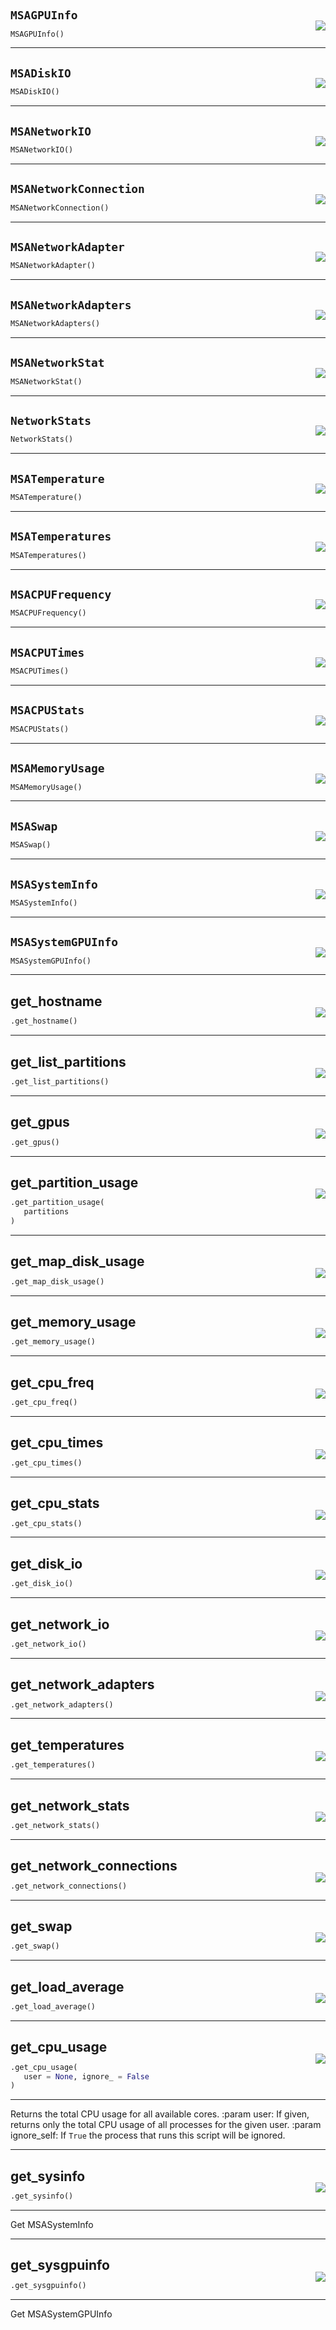 #



## `MSAGPUInfo`
<p align="right" style="margin-top:-20px;margin-bottom:-15px;"><a href="https://github.com/swelcker/U2D_MSA_SDK/tree/0.0.7/u2d_msa_sdk/utils/sysinfo.py/#L19"><img src="https://img.shields.io/badge/-source-cccccc?style=flat&logo=github"></a></p>

```python
MSAGPUInfo()
```



----



## `MSADiskIO`
<p align="right" style="margin-top:-20px;margin-bottom:-15px;"><a href="https://github.com/swelcker/U2D_MSA_SDK/tree/0.0.7/u2d_msa_sdk/utils/sysinfo.py/#L30"><img src="https://img.shields.io/badge/-source-cccccc?style=flat&logo=github"></a></p>

```python
MSADiskIO()
```



----



## `MSANetworkIO`
<p align="right" style="margin-top:-20px;margin-bottom:-15px;"><a href="https://github.com/swelcker/U2D_MSA_SDK/tree/0.0.7/u2d_msa_sdk/utils/sysinfo.py/#L42"><img src="https://img.shields.io/badge/-source-cccccc?style=flat&logo=github"></a></p>

```python
MSANetworkIO()
```



----



## `MSANetworkConnection`
<p align="right" style="margin-top:-20px;margin-bottom:-15px;"><a href="https://github.com/swelcker/U2D_MSA_SDK/tree/0.0.7/u2d_msa_sdk/utils/sysinfo.py/#L53"><img src="https://img.shields.io/badge/-source-cccccc?style=flat&logo=github"></a></p>

```python
MSANetworkConnection()
```



----



## `MSANetworkAdapter`
<p align="right" style="margin-top:-20px;margin-bottom:-15px;"><a href="https://github.com/swelcker/U2D_MSA_SDK/tree/0.0.7/u2d_msa_sdk/utils/sysinfo.py/#L64"><img src="https://img.shields.io/badge/-source-cccccc?style=flat&logo=github"></a></p>

```python
MSANetworkAdapter()
```



----



## `MSANetworkAdapters`
<p align="right" style="margin-top:-20px;margin-bottom:-15px;"><a href="https://github.com/swelcker/U2D_MSA_SDK/tree/0.0.7/u2d_msa_sdk/utils/sysinfo.py/#L72"><img src="https://img.shields.io/badge/-source-cccccc?style=flat&logo=github"></a></p>

```python
MSANetworkAdapters()
```



----



## `MSANetworkStat`
<p align="right" style="margin-top:-20px;margin-bottom:-15px;"><a href="https://github.com/swelcker/U2D_MSA_SDK/tree/0.0.7/u2d_msa_sdk/utils/sysinfo.py/#L77"><img src="https://img.shields.io/badge/-source-cccccc?style=flat&logo=github"></a></p>

```python
MSANetworkStat()
```



----



## `NetworkStats`
<p align="right" style="margin-top:-20px;margin-bottom:-15px;"><a href="https://github.com/swelcker/U2D_MSA_SDK/tree/0.0.7/u2d_msa_sdk/utils/sysinfo.py/#L84"><img src="https://img.shields.io/badge/-source-cccccc?style=flat&logo=github"></a></p>

```python
NetworkStats()
```



----



## `MSATemperature`
<p align="right" style="margin-top:-20px;margin-bottom:-15px;"><a href="https://github.com/swelcker/U2D_MSA_SDK/tree/0.0.7/u2d_msa_sdk/utils/sysinfo.py/#L89"><img src="https://img.shields.io/badge/-source-cccccc?style=flat&logo=github"></a></p>

```python
MSATemperature()
```



----



## `MSATemperatures`
<p align="right" style="margin-top:-20px;margin-bottom:-15px;"><a href="https://github.com/swelcker/U2D_MSA_SDK/tree/0.0.7/u2d_msa_sdk/utils/sysinfo.py/#L96"><img src="https://img.shields.io/badge/-source-cccccc?style=flat&logo=github"></a></p>

```python
MSATemperatures()
```



----



## `MSACPUFrequency`
<p align="right" style="margin-top:-20px;margin-bottom:-15px;"><a href="https://github.com/swelcker/U2D_MSA_SDK/tree/0.0.7/u2d_msa_sdk/utils/sysinfo.py/#L101"><img src="https://img.shields.io/badge/-source-cccccc?style=flat&logo=github"></a></p>

```python
MSACPUFrequency()
```



----



## `MSACPUTimes`
<p align="right" style="margin-top:-20px;margin-bottom:-15px;"><a href="https://github.com/swelcker/U2D_MSA_SDK/tree/0.0.7/u2d_msa_sdk/utils/sysinfo.py/#L107"><img src="https://img.shields.io/badge/-source-cccccc?style=flat&logo=github"></a></p>

```python
MSACPUTimes()
```



----



## `MSACPUStats`
<p align="right" style="margin-top:-20px;margin-bottom:-15px;"><a href="https://github.com/swelcker/U2D_MSA_SDK/tree/0.0.7/u2d_msa_sdk/utils/sysinfo.py/#L120"><img src="https://img.shields.io/badge/-source-cccccc?style=flat&logo=github"></a></p>

```python
MSACPUStats()
```



----



## `MSAMemoryUsage`
<p align="right" style="margin-top:-20px;margin-bottom:-15px;"><a href="https://github.com/swelcker/U2D_MSA_SDK/tree/0.0.7/u2d_msa_sdk/utils/sysinfo.py/#L127"><img src="https://img.shields.io/badge/-source-cccccc?style=flat&logo=github"></a></p>

```python
MSAMemoryUsage()
```



----



## `MSASwap`
<p align="right" style="margin-top:-20px;margin-bottom:-15px;"><a href="https://github.com/swelcker/U2D_MSA_SDK/tree/0.0.7/u2d_msa_sdk/utils/sysinfo.py/#L139"><img src="https://img.shields.io/badge/-source-cccccc?style=flat&logo=github"></a></p>

```python
MSASwap()
```



----



## `MSASystemInfo`
<p align="right" style="margin-top:-20px;margin-bottom:-15px;"><a href="https://github.com/swelcker/U2D_MSA_SDK/tree/0.0.7/u2d_msa_sdk/utils/sysinfo.py/#L146"><img src="https://img.shields.io/badge/-source-cccccc?style=flat&logo=github"></a></p>

```python
MSASystemInfo()
```



----



## `MSASystemGPUInfo`
<p align="right" style="margin-top:-20px;margin-bottom:-15px;"><a href="https://github.com/swelcker/U2D_MSA_SDK/tree/0.0.7/u2d_msa_sdk/utils/sysinfo.py/#L184"><img src="https://img.shields.io/badge/-source-cccccc?style=flat&logo=github"></a></p>

```python
MSASystemGPUInfo()
```



----



## get_hostname
<p align="right" style="margin-top:-20px;margin-bottom:-15px;"><a href="https://github.com/swelcker/U2D_MSA_SDK/tree/0.0.7/u2d_msa_sdk/utils/sysinfo.py/#L206"><img src="https://img.shields.io/badge/-source-cccccc?style=flat&logo=github"></a></p>

```python
.get_hostname()
```


----



## get_list_partitions
<p align="right" style="margin-top:-20px;margin-bottom:-15px;"><a href="https://github.com/swelcker/U2D_MSA_SDK/tree/0.0.7/u2d_msa_sdk/utils/sysinfo.py/#L211"><img src="https://img.shields.io/badge/-source-cccccc?style=flat&logo=github"></a></p>

```python
.get_list_partitions()
```


----



## get_gpus
<p align="right" style="margin-top:-20px;margin-bottom:-15px;"><a href="https://github.com/swelcker/U2D_MSA_SDK/tree/0.0.7/u2d_msa_sdk/utils/sysinfo.py/#L219"><img src="https://img.shields.io/badge/-source-cccccc?style=flat&logo=github"></a></p>

```python
.get_gpus()
```


----



## get_partition_usage
<p align="right" style="margin-top:-20px;margin-bottom:-15px;"><a href="https://github.com/swelcker/U2D_MSA_SDK/tree/0.0.7/u2d_msa_sdk/utils/sysinfo.py/#L243"><img src="https://img.shields.io/badge/-source-cccccc?style=flat&logo=github"></a></p>

```python
.get_partition_usage(
   partitions
)
```


----



## get_map_disk_usage
<p align="right" style="margin-top:-20px;margin-bottom:-15px;"><a href="https://github.com/swelcker/U2D_MSA_SDK/tree/0.0.7/u2d_msa_sdk/utils/sysinfo.py/#L261"><img src="https://img.shields.io/badge/-source-cccccc?style=flat&logo=github"></a></p>

```python
.get_map_disk_usage()
```


----



## get_memory_usage
<p align="right" style="margin-top:-20px;margin-bottom:-15px;"><a href="https://github.com/swelcker/U2D_MSA_SDK/tree/0.0.7/u2d_msa_sdk/utils/sysinfo.py/#L272"><img src="https://img.shields.io/badge/-source-cccccc?style=flat&logo=github"></a></p>

```python
.get_memory_usage()
```


----



## get_cpu_freq
<p align="right" style="margin-top:-20px;margin-bottom:-15px;"><a href="https://github.com/swelcker/U2D_MSA_SDK/tree/0.0.7/u2d_msa_sdk/utils/sysinfo.py/#L288"><img src="https://img.shields.io/badge/-source-cccccc?style=flat&logo=github"></a></p>

```python
.get_cpu_freq()
```


----



## get_cpu_times
<p align="right" style="margin-top:-20px;margin-bottom:-15px;"><a href="https://github.com/swelcker/U2D_MSA_SDK/tree/0.0.7/u2d_msa_sdk/utils/sysinfo.py/#L294"><img src="https://img.shields.io/badge/-source-cccccc?style=flat&logo=github"></a></p>

```python
.get_cpu_times()
```


----



## get_cpu_stats
<p align="right" style="margin-top:-20px;margin-bottom:-15px;"><a href="https://github.com/swelcker/U2D_MSA_SDK/tree/0.0.7/u2d_msa_sdk/utils/sysinfo.py/#L301"><img src="https://img.shields.io/badge/-source-cccccc?style=flat&logo=github"></a></p>

```python
.get_cpu_stats()
```


----



## get_disk_io
<p align="right" style="margin-top:-20px;margin-bottom:-15px;"><a href="https://github.com/swelcker/U2D_MSA_SDK/tree/0.0.7/u2d_msa_sdk/utils/sysinfo.py/#L307"><img src="https://img.shields.io/badge/-source-cccccc?style=flat&logo=github"></a></p>

```python
.get_disk_io()
```


----



## get_network_io
<p align="right" style="margin-top:-20px;margin-bottom:-15px;"><a href="https://github.com/swelcker/U2D_MSA_SDK/tree/0.0.7/u2d_msa_sdk/utils/sysinfo.py/#L314"><img src="https://img.shields.io/badge/-source-cccccc?style=flat&logo=github"></a></p>

```python
.get_network_io()
```


----



## get_network_adapters
<p align="right" style="margin-top:-20px;margin-bottom:-15px;"><a href="https://github.com/swelcker/U2D_MSA_SDK/tree/0.0.7/u2d_msa_sdk/utils/sysinfo.py/#L321"><img src="https://img.shields.io/badge/-source-cccccc?style=flat&logo=github"></a></p>

```python
.get_network_adapters()
```


----



## get_temperatures
<p align="right" style="margin-top:-20px;margin-bottom:-15px;"><a href="https://github.com/swelcker/U2D_MSA_SDK/tree/0.0.7/u2d_msa_sdk/utils/sysinfo.py/#L340"><img src="https://img.shields.io/badge/-source-cccccc?style=flat&logo=github"></a></p>

```python
.get_temperatures()
```


----



## get_network_stats
<p align="right" style="margin-top:-20px;margin-bottom:-15px;"><a href="https://github.com/swelcker/U2D_MSA_SDK/tree/0.0.7/u2d_msa_sdk/utils/sysinfo.py/#L357"><img src="https://img.shields.io/badge/-source-cccccc?style=flat&logo=github"></a></p>

```python
.get_network_stats()
```


----



## get_network_connections
<p align="right" style="margin-top:-20px;margin-bottom:-15px;"><a href="https://github.com/swelcker/U2D_MSA_SDK/tree/0.0.7/u2d_msa_sdk/utils/sysinfo.py/#L373"><img src="https://img.shields.io/badge/-source-cccccc?style=flat&logo=github"></a></p>

```python
.get_network_connections()
```


----



## get_swap
<p align="right" style="margin-top:-20px;margin-bottom:-15px;"><a href="https://github.com/swelcker/U2D_MSA_SDK/tree/0.0.7/u2d_msa_sdk/utils/sysinfo.py/#L392"><img src="https://img.shields.io/badge/-source-cccccc?style=flat&logo=github"></a></p>

```python
.get_swap()
```


----



## get_load_average
<p align="right" style="margin-top:-20px;margin-bottom:-15px;"><a href="https://github.com/swelcker/U2D_MSA_SDK/tree/0.0.7/u2d_msa_sdk/utils/sysinfo.py/#L402"><img src="https://img.shields.io/badge/-source-cccccc?style=flat&logo=github"></a></p>

```python
.get_load_average()
```


----



## get_cpu_usage
<p align="right" style="margin-top:-20px;margin-bottom:-15px;"><a href="https://github.com/swelcker/U2D_MSA_SDK/tree/0.0.7/u2d_msa_sdk/utils/sysinfo.py/#L406"><img src="https://img.shields.io/badge/-source-cccccc?style=flat&logo=github"></a></p>

```python
.get_cpu_usage(
   user = None, ignore_ = False
)
```

---
Returns the total CPU usage for all available cores.
:param user: If given, returns only the total CPU usage of all processes
  for the given user.
:param ignore_self: If ``True`` the process that runs this script will
  be ignored.

----



## get_sysinfo
<p align="right" style="margin-top:-20px;margin-bottom:-15px;"><a href="https://github.com/swelcker/U2D_MSA_SDK/tree/0.0.7/u2d_msa_sdk/utils/sysinfo.py/#L433"><img src="https://img.shields.io/badge/-source-cccccc?style=flat&logo=github"></a></p>

```python
.get_sysinfo()
```

---
Get MSASystemInfo

----



## get_sysgpuinfo
<p align="right" style="margin-top:-20px;margin-bottom:-15px;"><a href="https://github.com/swelcker/U2D_MSA_SDK/tree/0.0.7/u2d_msa_sdk/utils/sysinfo.py/#L480"><img src="https://img.shields.io/badge/-source-cccccc?style=flat&logo=github"></a></p>

```python
.get_sysgpuinfo()
```

---
Get MSASystemGPUInfo
